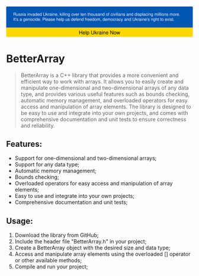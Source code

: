 [![Help Ukraine](https://raw.githubusercontent.com/vshymanskyy/StandWithUkraine/main/banner2-no-action.svg)](https://helpukraine.center/)
# BetterArray
> BetterArray is a C++ library that provides a more convenient and efficient way to work with arrays. It allows you to easily create and manipulate one-dimensional and two-dimensional arrays of any data type, and provides various useful features such as bounds checking, automatic memory management, and overloaded operators for easy access and manipulation of array elements. The library is designed to be easy to use and integrate into your own projects, and comes with comprehensive documentation and unit tests to ensure correctness and reliability.

## Features:

- Support for one-dimensional and two-dimensional arrays;
- Support for any data type;
- Automatic memory management;
- Bounds checking;
- Overloaded operators for easy access and manipulation of array elements;
- Easy to use and integrate into your own projects;
- Comprehensive documentation and unit tests;

## Usage:

1. Download the library from GitHub;
2. Include the header file "BetterArray.h" in your project;
3. Create a BetterArray object with the desired size and data type;
4. Access and manipulate array elements using the overloaded [] operator or other available methods;
5. Compile and run your project;
